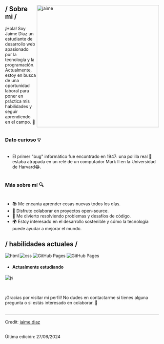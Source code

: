 <div>
<img align="right" width="400" alt="jaime" src="https://media1.giphy.com/media/v1.Y2lkPTc5MGI3NjExazY2dno5YTBibzVjeTkyNXRlZmk4cXEycXA2bmJ1M3p5ZW9ta2IwdCZlcD12MV9pbnRlcm5hbF9naWZfYnlfaWQmY3Q9Zw/mFwK9jjzRpmM4egev8/giphy.gif"/>

<h2> / Sobre mi /</h2>
   
¡Hola! Soy Jaime Diaz un estudiante de desarrollo web apasionado por la tecnología y la programación. Actualmente, estoy en busca de una oportunidad laboral para poner en práctica mis habilidades y seguir aprendiendo en el campo. 🚀 <br><br>

### Dato curioso 💡 <br><br>

- El primer "bug" informático fue encontrado en 1947: una polilla real 🦋 estaba atrapada en un relé de un computador Mark II en la Universidad de Harvard😂. <br><br>


### Más sobre mí 🔍<br><br>

- 📚 Me encanta aprender cosas nuevas todos los días.
- 🌟 Disfruto colaborar en proyectos open-source.
- 🧩 Me divierto resolviendo problemas y desafíos de código.
- 🌍 Estoy interesado en el desarrollo sostenible y cómo la tecnología puede ayudar a mejorar el mundo.


<h2> / habilidades actuales / </h2>
  
<img src = "https://img.shields.io/badge/HTML5-E34F26?style=for-the-badge&logo=html5&logoColor=white" alt = "html" />
  
  <img src = "https://img.shields.io/badge/CSS3-1572B6?style=for-the-badge&logo=css3&logoColor=white" alt = "css" />

  <img src="https://img.shields.io/badge/GitHub_Pages-222222?style=for-the-badge&logo=github&logoColor=white" alt="GitHub Pages" />

  <img src="https://img.shields.io/badge/GitHub%20Desktop-%23181717.svg?style=for-the-badge&logo=github&logoColor=white" alt="GitHub Pages" />

  
  - <h4> Actualmente estudiando </h4>
  <img src = "https://img.shields.io/badge/JavaScript-323330?style=for-the-badge&logo=javascript&logoColor=F7DF1E" alt = "js" />
   
  
  
  </br></br>
  ¡Gracias por visitar mi perfil! No dudes en contactarme si tienes alguna pregunta o si estás interesado en colaborar. 🤝 <br><br>
  </div>

------
Credit: [jaime diaz](https://github.com/ZayDiaz) <br><br>

Última edición: 27/06/2024
